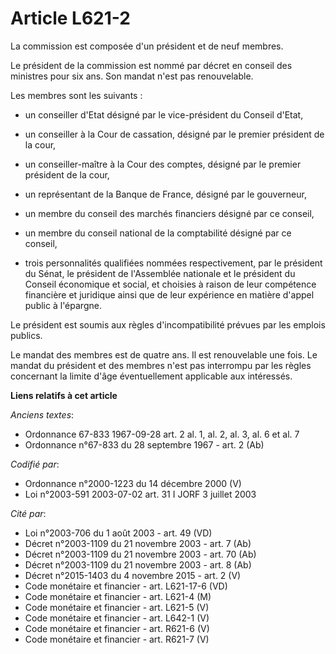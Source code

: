 # Article L621-2

La commission est composée d'un président et de neuf membres.

Le président de la commission est nommé par décret en conseil des ministres pour six ans. Son mandat n'est pas renouvelable.

Les membres sont les suivants :

- un conseiller d'Etat désigné par le vice-président du Conseil d'Etat, 

- un conseiller à la Cour de cassation, désigné par le premier président de la cour, 

- un conseiller-maître à la Cour des comptes, désigné par le premier président de la cour, 

- un représentant de la Banque de France, désigné par le gouverneur, 

- un membre du conseil des marchés financiers désigné par ce conseil, 

- un membre du conseil national de la comptabilité désigné par ce conseil, 

- trois personnalités qualifiées nommées respectivement, par le président du Sénat, le président de l'Assemblée nationale et
le président du Conseil économique et social, et choisies à raison de leur compétence financière et juridique ainsi que de
leur expérience en matière d'appel public à l'épargne.

Le président est soumis aux règles d'incompatibilité prévues par les emplois publics.

Le mandat des membres est de quatre ans. Il est renouvelable une fois. Le mandat du président et des membres n'est pas
interrompu par les règles concernant la limite d'âge éventuellement applicable aux intéressés.

**Liens relatifs à cet article**

_Anciens textes_:

  - Ordonnance 67-833 1967-09-28 art. 2 al. 1, al. 2, al. 3, al. 6 et al. 7
  - Ordonnance n°67-833 du 28 septembre 1967 - art. 2 (Ab)

_Codifié par_:

  - Ordonnance n°2000-1223 du 14 décembre 2000 (V)
  - Loi n°2003-591 2003-07-02 art. 31 I JORF 3 juillet 2003

_Cité par_:

  - Loi n°2003-706 du 1 août 2003 - art. 49 (VD)
  - Décret n°2003-1109 du 21 novembre 2003 - art. 7 (Ab)
  - Décret n°2003-1109 du 21 novembre 2003 - art. 70 (Ab)
  - Décret n°2003-1109 du 21 novembre 2003 - art. 8 (Ab)
  - Décret n°2015-1403 du 4 novembre 2015 - art. 2 (V)
  - Code monétaire et financier - art. L621-17-6 (VD)
  - Code monétaire et financier - art. L621-4 (M)
  - Code monétaire et financier - art. L621-5 (V)
  - Code monétaire et financier - art. L642-1 (V)
  - Code monétaire et financier - art. R621-6 (V)
  - Code monétaire et financier - art. R621-7 (V)

